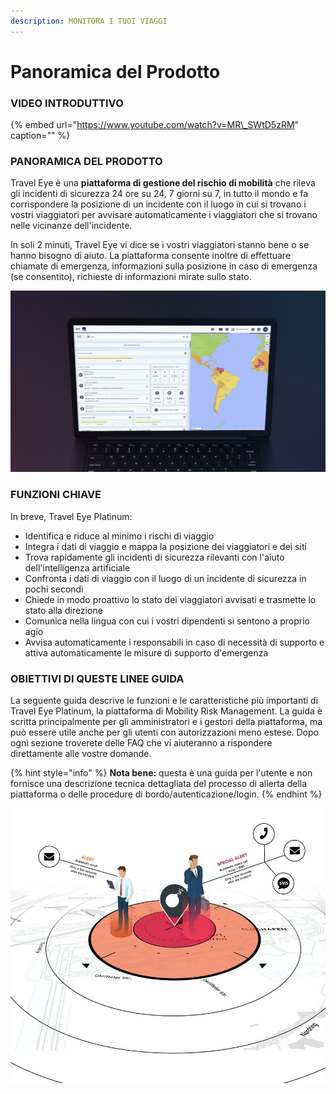 ```yaml
---
description: MONITORA I TUOI VIAGGI
---
```


# Panoramica del Prodotto

### VIDEO INTRODUTTIVO

{% embed url="https://www.youtube.com/watch?v=MR\_SWtD5zRM" caption="" %}

### PANORAMICA DEL PRODOTTO

Travel Eye è una **piattaforma di gestione del rischio di mobilità** che rileva gli incidenti di sicurezza 24 ore su 24, 7 giorni su 7, in tutto il mondo e fa corrispondere la posizione di un incidente con il luogo in cui si trovano i vostri viaggiatori per avvisare automaticamente i viaggiatori che si trovano nelle vicinanze dell'incidente.

In soli 2 minuti, Travel Eye vi dice se i vostri viaggiatori stanno bene o se hanno bisogno di aiuto. La piattaforma consente inoltre di effettuare chiamate di emergenza, informazioni sulla posizione in caso di emergenza \(se consentito\), richieste di informazioni mirate sullo stato.

![](.gitbook/assets/travel-eye-cover%20%284%29.JPG)

### FUNZIONI CHIAVE

In breve, Travel Eye Platinum:

* Identifica e riduce al minimo i rischi di viaggio
* Integra i dati di viaggio e mappa la posizione dei viaggiatori e dei siti
* Trova rapidamente gli incidenti di sicurezza rilevanti con l'aiuto dell'intelligenza artificiale
* Confronta i dati di viaggio con il luogo di un incidente di sicurezza in pochi secondi
* Chiede in modo proattivo lo stato dei viaggiatori avvisati e trasmette lo stato alla direzione
* Comunica nella lingua con cui i vostri dipendenti si sentono a proprio agio
* Avvisa automaticamente i responsabili in caso di necessità di supporto e attiva automaticamente le misure di supporto d'emergenza

### OBIETTIVI DI QUESTE LINEE GUIDA

La seguente guida descrive le funzioni e le caratteristiche più importanti di Travel Eye Platinum, la piattaforma di Mobility Risk Management. La guida è scritta principalmente per gli amministratori e i gestori della piattaforma, ma può essere utile anche per gli utenti con autorizzazioni meno estese. Dopo ogni sezione troverete delle FAQ che vi aiuteranno a rispondere direttamente alle vostre domande.

{% hint style="info" %}
**Nota bene:** questa è una guida per l'utente e non fornisce una descrizione tecnica dettagliata del processo di allerta della piattaforma o delle procedure di bordo/autenticazione/login.
{% endhint %}

![](.gitbook/assets/splashscreen.jpg)

